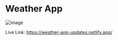 # Weather App
![image](https://github.com/Chandan193/WeatherApp/assets/96768162/84c66aed-3fe1-427f-90b9-03aa82a9d911)



Live Link: https://weather-app-updates.netlify.app/

